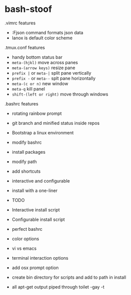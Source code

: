# bash-stoof

.vimrc features
* :Fjson command formats json data
* lanox is default color scheme

.tmux.conf features
* handy bottom status bar
* `meta-(hjkl)` move across panes
* `meta-(arrow keys)` resize pane
* `prefix |` or `meta-|` split pane vertically
* `prefix -` or `meta--` splt pane horizontally
* `meta-(c or n)` new window
* `meta-q` kill panel
* `shift-(left or right)` move through windows

.bashrc features
* rotating rainbow prompt
* git branch and minified status inside repos

* Bootstrap a linux environment
 * modify bashrc
 * install packages
 * modify path
 * add shortcuts
 * interactive and configurable
 * install with a one-liner


* TODO
 * Interactive install script
 * Configurable install script
 * perfect bashrc
  * color options
  * vi vs emacs
   * terminal interaction options
 * add osx prompt option
 * create bin directory for scripts and add to path in install
 * all apt-get output piped through toilet -gay -t

